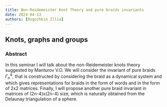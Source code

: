 ```yaml
---
title: Non-Reidemeister Knot Theory and pure braids invariants
date: 2024-04-13
authors: [Rogozhkin Illia]
---
```


## Knots, graphs and groups

### Abstract

In this seminar I will talk about the non-Reidemeister knots theory suggested by Manturov V.O. We will consider the invariant of pure braids $\Gamma_n^4$, that is constructed by considering the braid as a dynamical system and which gives representations for braids in the form of words and in the form of 2x2 matrices. Finally, I will propose another pure braid invariant in matrices of (2n-4)x(2n-4) size, which is naturally obtained from the Delaunay triangulation of a sphere.
  
 

 





